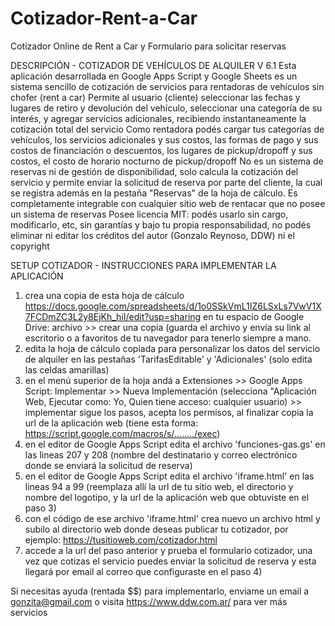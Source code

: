 # Cotizador-Rent-a-Car
Cotizador Online de Rent a Car y Formulario para solicitar reservas

DESCRIPCIÓN - COTIZADOR DE VEHÍCULOS DE ALQUILER V 6.1
Esta aplicación desarrollada en Google Apps Script y Google Sheets es un sistema sencillo de cotización de servicios para rentadoras de vehículos sin chofer (rent a car)
Permite al usuario (cliente) seleccionar las fechas y lugares de retiro y devolución del vehículo, seleccionar una categoría de su interés, y agregar servicios adicionales, recibiendo instantaneamente la cotización total del servicio
Como rentadora podés cargar tus categorías de vehículos, los servicios adicionales y sus costos, las formas de pago y sus costos de financiación o descuentos, los lugares de pickup/dropoff y sus costos, el costo de horario nocturno de pickup/dropoff
No es un sistema de reservas ni de gestión de disponibilidad, solo calcula la cotización del servicio y permite enviar la solicitud de reserva por parte del cliente, la cual se registra además en la pestaña "Reservas" de la hoja de cálculo. 
Es completamente integrable con cualquier sitio web de rentacar que no posee un sistema de reservas
Posee licencia MIT: podés usarlo sin cargo, modificarlo, etc, sin garantías y bajo tu propia responsabilidad, no podés eliminar ni editar los créditos del autor (Gonzalo Reynoso, DDW) ni el copyright


SETUP COTIZADOR - INSTRUCCIONES PARA IMPLEMENTAR LA APLICACIÓN
1) crea una copia de esta hoja de cálculo https://docs.google.com/spreadsheets/d/1o0SSkVmL1IZ6LSxLs7VwV1X7FCDmZC3L2y8EjKh_hiI/edit?usp=sharing en tu espacio de Google Drive: archivo >> crear una copia  (guarda el archivo y envía su link al escritorio o a favoritos de tu navegador para tenerlo siempre a mano. 
2) edita la hoja de cálculo copiada para personalizar los datos del servicio de alquiler en las pestañas 'TarifasEditable' y 'Adicionales' (solo edita las celdas amarillas)
3) en el menú superior de la hoja andá a Extensiones >> Google Apps Script: Implementar >> Nueva Implementación (selecciona "Aplicación Web, Ejecutar como: Yo, Quien tiene acceso: cualquier usuario) >> implementar
sigue los pasos, acepta los permisos, al finalizar copia la url de la aplicación web (tiene esta forma: https://script.google.com/macros/s/......../exec)
4) en el editor de Google Apps Script edita el archivo 'funciones-gas.gs' en las lineas 207 y 208 (nombre del destinatario y correo electrónico donde se enviará la solicitud de reserva)
5) en el editor de Google Apps Script edita el archivo 'iframe.html' en las lineas 94 a 99 (reemplaza allí la url de tu sitio web, el directorio y nombre del logotipo, y la url de la aplicación web que obtuviste en el paso 3)
6) con el código de ese archivo 'iframe.html' crea nuevo un archivo html y subilo al directorio web donde deseas publicar tu cotizador, por ejemplo: https://tusitioweb.com/cotizador.html
7) accede a la url del paso anterior y prueba el formulario cotizador, una vez que cotizas el servicio puedes enviar la solicitud de reserva y esta llegará por email al correo que configuraste en el paso 4)

Si necesitas ayuda (rentada $$) para implementarlo, enviame un email a gonzita@gmail.com o visita https://www.ddw.com.ar/ para ver más servicios
